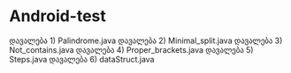 # Android-test

დავალება 1) Palindrome.java
დავალება 2) Minimal_split.java
დავალება 3) Not_contains.java
დავალება 4) Proper_brackets.java
დავალება 5) Steps.java
დავალება 6) dataStruct.java
